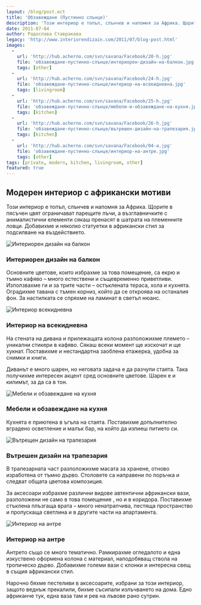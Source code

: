 ```yaml
---
layout: /blog/post.ect
title: 'Обзавеждане (Пустинно слънце)'
description: 'Този интериор е топъл, слънчев и напомня за Африка. Щорите в пясъчен цвят ограничават парещите лъчи, а възглавничките с анималистични елементи сякаш пренасят в шатрата на племенните ловци. Добавихме и няколко статуетки в африкански стил за подсилване на въздействието.'
date: 2011-07-04
author: Радослава Ставракова
legacy: 'http://www.interiorendizain.com/2011/07/blog-post.html'
images:
  -
    url: 'http://hub.acherno.com/svn/savana/Facebook/20-h.jpg'
    file: 'обзавеждане-пустинно-слънце/интериорен-дизайн-на-балкон.jpg'
    tags: [other]
  -
    url: 'http://hub.acherno.com/svn/savana/Facebook/24-h.jpg'
    file: 'обзавеждане-пустинно-слънце/интериор-на-всекидневна.jpg'
    tags: [livingroom]
  -
    url: 'http://hub.acherno.com/svn/savana/Facebook/25-h.jpg'
    file: 'обзавеждане-пустинно-слънце/мебели-и-обзавеждане-на-кухня.jpg'
    tags: [kitchen]
  -
    url: 'http://hub.acherno.com/svn/savana/Facebook/26-h.jpg'
    file: 'обзавеждане-пустинно-слънце/вътрешен-дизайн-на-трапезария.jpg'
    tags: [kitchen]
  -
    url: 'http://hub.acherno.com/svn/savana/Facebook/04-a.jpg'
    file: 'обзавеждане-пустинно-слънце/интериор-на-антре.jpg'
    tags: [other]
tags: [private, modern, kitchen, livingroom, other]
featured: true
---
```

## **Модерен интериор** с африкански мотиви
Този интериор е топъл, слънчев и напомня за Африка. Щорите в пясъчен цвят ограничават парещите лъчи, а възглавничките с анималистични елементи сякаш пренасят в шатрата на племенните ловци. Добавихме и няколко статуетки в африкански стил за подсилване на въздействието.

![Интериорен дизайн на балкон](обзавеждане-пустинно-слънце/интериорен-дизайн-на-балкон.jpg)
### Интериорен дизайн на **балкон**

Основните цветове, които избрахме за това помещение, са екрю и тъмно кафяво – много естествени и същевременно приветливи. Използвахме ги и за трите части – остъклената тераса, хола и кухнята. Оградихме тавана с тъмен корниз, който да се откроява на останалия фон. За настилката се спряхме на ламинат в светъл нюанс.

![Интериор всекидневна](обзавеждане-пустинно-слънце/интериор-на-всекидневна.jpg)
### Интериор на **всекидневна**

На стената на дивана и прилежащата колона разположихме племето – уникални стикери в кафяво. Сякаш всеки момент ще изскочат и ще хукнат. Поставихме и нестандартна заоблена етажерка, удобна за снимки и книги.

Диванът е много шарен, но неговата задача е да разчупи стаята. Така получихме интересен акцент сред основните цветове. Шарен е и килимът, за да са в тон.

![Мебели и обзавеждане на кухня](обзавеждане-пустинно-слънце/мебели-и-обзавеждане-на-кухня.jpg)
### Мебели и обзавеждане на **кухня**

Кухнята е приютена в ъгъла на стаята. Поставихме допълнително вградено осветление и малък бар, на който да изпиеш питието си.

![Вътрещен дизайн на трапезария](обзавеждане-пустинно-слънце/вътрешен-дизайн-на-трапезария.jpg)
### Вътрешен дизайн на **трапезария**

В трапезарната част разположихме масата за хранене, отново изработена от тъмно дърво. Столовете са направени по поръчка и следват общата цветова композиция.

За аксесоари избрахме различни видове автентични африкански вази, разположени не само в това помещение , но и в коридора. Поставихме стъклена плъзгаща врата – много ненатрапчива, пестяща пространство и пропускаща светлина и в другите части на апартамента.

![Интериор на антре](обзавеждане-пустинно-слънце/интериор-на-антре.jpg)
### Интериор на **антре**

Антрето също се много тематично. Рамкирахме огледалото и една изкуствено оформена колона с материал, наподобяващ ствола на тропическо дърво. Добавихме големи вази с клонки и интересна свещ в същия африкански стил.

Нарочно бяхме пестеливи в аксесоарите, избрани за този интериор, защото веднъж прекалили, бихме съсипали излъчването на дома. Едно африканче тук, една ваза там и рев на лъвове рано сутрин.